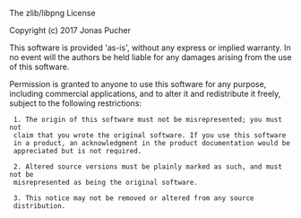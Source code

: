The zlib/libpng License 
 
Copyright (c) 2017 Jonas Pucher 
 
This software is provided 'as-is', without any express or implied 
warranty. In no event will the authors be held liable for any damages 
arising from the use of this software. 
 
Permission is granted to anyone to use this software for any purpose, 
including commercial applications, and to alter it and redistribute it 
freely, subject to the following restrictions: 

     1. The origin of this software must not be misrepresented; you must not 
     claim that you wrote the original software. If you use this software 
     in a product, an acknowledgment in the product documentation would be 
     appreciated but is not required. 
 
     2. Altered source versions must be plainly marked as such, and must not be 
     misrepresented as being the original software.  
 
     3. This notice may not be removed or altered from any source 
     distribution. 
